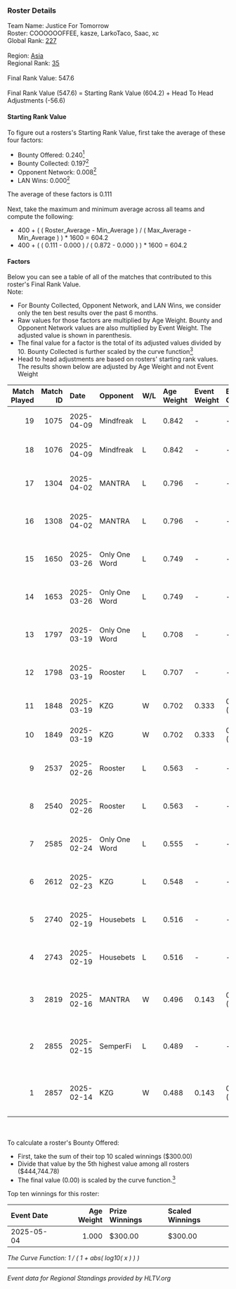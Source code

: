 ### Roster Details<br />
Team Name: Justice For Tomorrow<br />
Roster: COOOOOOFFEE, kasze, LarkoTaco, Saac, xc<br />
Global Rank: [227](../../standings_global_2025_06_02.md)<br />
<br />
Region: [Asia]( ../../standings_asia_2025_06_02.md)<br />
Regional Rank: [35]( ../../standings_asia_2025_06_02.md)<br />
<br />
Final Rank Value:  547.6<br />
<br />
Final Rank Value (547.6) = Starting Rank Value (604.2) + Head To Head Adjustments (-56.6)<br />

#### Starting Rank Value<br />
To figure out a rosters's Starting Rank Value, first take the average of these four factors:<br />
- Bounty Offered: 0.240[<sup>1</sup>](#table2)
- Bounty Collected: 0.197[<sup>2</sup>](#table1)
- Opponent Network: 0.008[<sup>2</sup>](#table1)
- LAN Wins: 0.000[<sup>2</sup>](#table1)

The average of these factors is 0.111<br />
<br />
Next, take the maximum and minimum average across all teams and compute the following:<br />
- 400 + ( ( Roster_Average - Min_Average ) / ( Max_Average - Min_Average ) ) * 1600 = 604.2
- 400 + ( ( 0.111 - 0.000 ) / ( 0.872 - 0.000 ) ) * 1600 = 604.2


#### Factors<br />
Below you can see a table of all of the matches that contributed to this roster's Final Rank Value.<br />
Note:<br />

- For Bounty Collected, Opponent Network, and LAN Wins, we consider only the ten best results over the past 6 months.
- Raw values for those factors are multiplied by Age Weight. Bounty and Opponent Network values are also multiplied by Event Weight. The adjusted value is shown in parenthesis.
- The final value for a factor is the total of its adjusted values divided by 10. Bounty Collected is further scaled by the curve function[<sup>3</sup>](#curveFunction)
- Head to head adjustments are based on rosters' starting rank values. The results shown below are adjusted by Age Weight and not Event Weight
<span id="table1"></span><br />


| Match Played | Match ID | Date       | Opponent      | W/L | Age Weight | Event Weight | Bounty Collected | Opponent Network | LAN Wins  | H2H Adj. | Roster                                           |
| -: | -: | :- | :- | :- | :- | :- | :- | :- | :- | -: | :- |
|           19 |     1075 | 2025-04-09 | Mindfreak     | L   | 0.842      | -            | -                | -                | -         |    -7.07 | COOOOOOFFEE, dcey, kasze, LarkoTaco, xc          |
|           18 |     1076 | 2025-04-09 | Mindfreak     | L   | 0.842      | -            | -                | -                | -         |    -7.50 | COOOOOOFFEE, dcey, kasze, LarkoTaco, xc          |
|           17 |     1304 | 2025-04-02 | MANTRA        | L   | 0.796      | -            | -                | -                | -         |    -9.84 | COOOOOOFFEE, kasze, LarkoTaco, Saac, xc          |
|           16 |     1308 | 2025-04-02 | MANTRA        | L   | 0.796      | -            | -                | -                | -         |   -10.54 | COOOOOOFFEE, kasze, LarkoTaco, Saac, xc          |
|           15 |     1650 | 2025-03-26 | Only One Word | L   | 0.749      | -            | -                | -                | -         |    -6.62 | COOOOOOFFEE, kasze, LarkoTaco, Saac, xc          |
|           14 |     1653 | 2025-03-26 | Only One Word | L   | 0.749      | -            | -                | -                | -         |    -6.99 | COOOOOOFFEE, kasze, LarkoTaco, Saac, xc          |
|           13 |     1797 | 2025-03-19 | Only One Word | L   | 0.708      | -            | -                | -                | -         |    -6.71 | bixiaoxi, COOOOOOFFEE, kasze, LarkoTaco, xc      |
|           12 |     1798 | 2025-03-19 | Rooster       | L   | 0.707      | -            | -                | -                | -         |    -5.97 | bixiaoxi, COOOOOOFFEE, kasze, LarkoTaco, xc      |
|           11 |     1848 | 2025-03-19 | KZG           | W   | 0.702      | 0.333        | 0.001 (0.000)    | 0.124 (0.029)    | 0 (0.000) |    11.66 | COOOOOOFFEE, dcey, kasze, LarkoTaco, xc          |
|           10 |     1849 | 2025-03-19 | KZG           | W   | 0.702      | 0.333        | 0.001 (0.000)    | 0.124 (0.029)    | 0 (0.000) |    12.40 | COOOOOOFFEE, dcey, kasze, LarkoTaco, xc          |
|            9 |     2537 | 2025-02-26 | Rooster       | L   | 0.563      | -            | -                | -                | -         |    -4.45 | COOOOOOFFEE, ELFMELK, kasze, LarkoTaco, xc       |
|            8 |     2540 | 2025-02-26 | Rooster       | L   | 0.563      | -            | -                | -                | -         |    -4.62 | COOOOOOFFEE, ELFMELK, kasze, LarkoTaco, xc       |
|            7 |     2585 | 2025-02-24 | Only One Word | L   | 0.555      | -            | -                | -                | -         |    -5.13 | COOOOOOFFEE, ELFMELK, kasze, LarkoTaco, xc       |
|            6 |     2612 | 2025-02-23 | KZG           | L   | 0.548      | -            | -                | -                | -         |    -8.43 | COOOOOOFFEE, ELFMELK, kasze, LarkoTaco, xc       |
|            5 |     2740 | 2025-02-19 | Housebets     | L   | 0.516      | -            | -                | -                | -         |    -4.94 | COOOOOOFFEE, ELFMELK, kasze, LarkoTaco, xc       |
|            4 |     2743 | 2025-02-19 | Housebets     | L   | 0.516      | -            | -                | -                | -         |    -5.13 | COOOOOOFFEE, ELFMELK, kasze, LarkoTaco, xc       |
|            3 |     2819 | 2025-02-16 | MANTRA        | W   | 0.496      | 0.143        | 0.002 (0.000)    | 0.221 (0.016)    | 0 (0.000) |     8.23 | bixiaoxi, COOOOOOFFEE, ELFMELK, kasze, LarkoTaco |
|            2 |     2855 | 2025-02-15 | SemperFi      | L   | 0.489      | -            | -                | -                | -         |    -2.91 | bixiaoxi, COOOOOOFFEE, ELFMELK, kasze, LarkoTaco |
|            1 |     2857 | 2025-02-14 | KZG           | W   | 0.488      | 0.143        | 0.001 (0.000)    | 0.124 (0.009)    | 0 (0.000) |     7.95 | bixiaoxi, COOOOOOFFEE, ELFMELK, kasze, LarkoTaco |

<br />
<span id="table2"></span><br />
To calculate a roster's Bounty Offered:<br />

- First, take the sum of their top 10 scaled winnings ($300.00)
- Divide that value by the 5th highest value among all rosters ($444,744.78)
- The final value (0.00) is scaled by the curve function.[<sup>3</sup>](#curveFunction)

Top ten winnings for this roster:<br />

| Event Date | Age Weight | Prize Winnings | Scaled Winnings |
| :- | -: | :- | :- |
| 2025-05-04 |      1.000 | $300.00        | $300.00         |


<span id="curveFunction"></span>_The Curve Function: 1 / ( 1 + abs( log10( x ) ) )_<br />

---
_Event data for Regional Standings provided by HLTV.org_<br />
